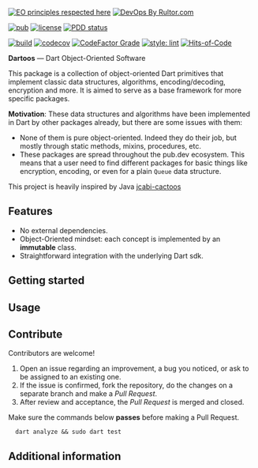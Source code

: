 [![EO principles respected here](https://www.elegantobjects.org/badge.svg)](https://www.elegantobjects.org)
[![DevOps By Rultor.com](https://www.rultor.com/b/dartoos-dev/dartoos)](https://www.rultor.com/p/dartoos-dev/dartoos)

[![pub](https://img.shields.io/pub/v/dartoos)](https://pub.dev/packages/dartoos)
[![license](https://img.shields.io/badge/license-mit-green.svg)](https://github.com/dartoos-dev/dartoos/blob/master/LICENSE)
[![PDD status](https://www.0pdd.com/svg?name=dartoos-dev/dartoos)](https://www.0pdd.com/p?name=dartoos-dev/dartoos)

[![build](https://github.com/dartoos-dev/dartoos/actions/workflows/build.yml/badge.svg)](https://github.com/dartoos-dev/dartoos/actions/)
[![codecov](https://codecov.io/gh/dartoos-dev/dartoos/branch/master/graph/badge.svg?token=jYfO55O22s)](https://codecov.io/gh/dartoos-dev/dartoos)
[![CodeFactor Grade](https://img.shields.io/codefactor/grade/github/rafamizes/dartoos)](https://www.codefactor.io/repository/github/rafamizes/dartoos)
[![style: lint](https://img.shields.io/badge/style-lint-4BC0F5.svg)](https://pub.dev/packages/lint)
[![Hits-of-Code](https://hitsofcode.com/github/dartoos-dev/dartoos?branch=master)](https://hitsofcode.com/github/dartoos-dev/dartoos/view?branch=master)

**Dartoos** — Dart Object-Oriented Software

This package is a collection of object-oriented Dart primitives that implement
classic data structures, algorithms, encoding/decoding, encryption and more. It
is aimed to serve as a base framework for more specific packages.

**Motivation**: These data structures and algorithms have been implemented in
Dart by other packages already, but there are some issues with them:

- None of them is pure object-oriented. Indeed they do their job, but mostly
  through static methods, mixins, procedures, etc.
- These packages are spread throughout the pub.dev ecosystem. This means that a
  user need to find different packages for basic things like encryption,
  encoding, or even for a plain `Queue` data structure.

This project is heavily inspired by Java
[jcabi-cactoos](https://github.com/yegor256/cactoos)

## Features

- No external dependencies.
- Object-Oriented mindset: each concept is implemented by an **immutable** class.
- Straightforward integration with the underlying Dart sdk.

## Getting started

<!-- 
 @todo #1 List prerequisites and provide or point to information on how to
start using the package.
-->

## Usage

<!-- @todo #1 Include short and useful examples for package users. Add longer examples
to `/example` folder. 

```dart
const like = 'sample';
```
-->

## Contribute

Contributors are welcome!

1. Open an issue regarding an improvement, a bug you noticed, or ask to be
   assigned to an existing one.
2. If the issue is confirmed, fork the repository, do the changes on a separate
   branch and make a _Pull Request_.
3. After review and acceptance, the _Pull Request_ is merged and closed.

Make sure the commands below **passes** before making a Pull Request.

```shell
  dart analyze && sudo dart test
```

## Additional information

<!--
 @todo #1 Tell users more about the package: where to find more information, how to 
contribute to the package, how to file issues, what response they can expect 
from the package authors, and more.
-->
